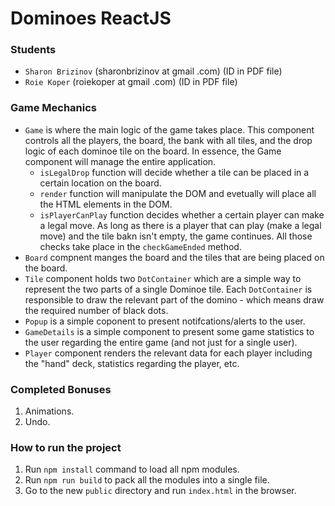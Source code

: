 

# Dominoes ReactJS
### Students
- `Sharon Brizinov`   (sharonbrizinov at gmail .com) (ID in PDF file)
- `Roie Koper`        (roiekoper at gmail .com) (ID in PDF file)

### Game Mechanics
- `Game` is where the main logic of the game takes place. This component controls all the players, the board, the bank with all tiles, and the drop logic of each dominoe tile on the board. In essence, the Game component will manage the entire application.
    - `isLegalDrop` function will decide whether a tile can be placed in a certain location on the board.
    - `render` function will manipulate the DOM and evetually will place all the HTML elements in the DOM.
    - `isPlayerCanPlay` function decides whether a certain player can make a legal move. As long as there is a player that can play (make a legal move) and the tile bakn isn't empty, the game continues. All those checks take place in the `checkGameEnded` method.
- `Board` compnent manges the board and the tiles that are being placed on the board.
- `Tile` component holds two `DotContainer` which are a simple way to represent the two parts of a single Dominoe tile. Each `DotContainer` is responsible to draw the relevant part of the domino - which means draw the required number of black dots.
- `Popup` is a simple coponent to present notifcations/alerts to the user.
- `GameDetails` is a simple component to present some game statistics to the user regarding the entire game (and not just for a single user).
- `Player` component renders the relevant data for each player including the "hand" deck, statistics regarding the player, etc.
    
### Completed Bonuses
1. Animations.
2. Undo.

### How to run the project
1. Run `npm install` command to load all npm modules.
2. Run `npm run build` to pack all the modules into a single file.
3. Go to the new `public` directory and run `index.html` in the browser.
